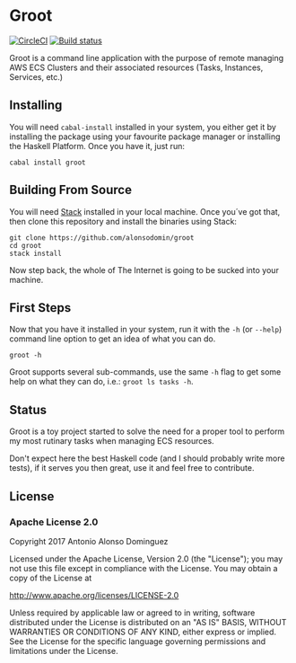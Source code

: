 # Groot

[![CircleCI](https://circleci.com/gh/alonsodomin/groot.svg?style=svg)](https://circleci.com/gh/alonsodomin/groot)
[![Build status](https://ci.appveyor.com/api/projects/status/lljwg88fygttb28i?svg=true)](https://ci.appveyor.com/project/alonsodomin/groot)

Groot is a command line application with the purpose of remote managing AWS ECS Clusters and
 their associated resources (Tasks, Instances, Services, etc.)

## Installing

You will need `cabal-install` installed in your system, you either get it by installing the package using your favourite
 package manager or installing the Haskell Platform. Once you have it, just run:

```
cabal install groot
```

## Building From Source

You will need [Stack](http://haskellstack.org) installed in your local machine. Once you´ve got that, then clone this
 repository and install the binaries using Stack:

```
git clone https://github.com/alonsodomin/groot
cd groot
stack install
```

Now step back, the whole of The Internet is going to be sucked into your machine.

## First Steps

Now that you have it installed in your system, run it with the `-h` (or `--help`) command line
 option to get an idea of what you can do.

```
groot -h
```

Groot supports several sub-commands, use the same `-h` flag to get some help on what they can do,
 i.e.: `groot ls tasks -h`.

## Status

Groot is a toy project started to solve the need for a proper tool to perform my most rutinary
 tasks when managing ECS resources.

Don't expect here the best Haskell code (and I should probably write more tests), if it serves
 you then great, use it and feel free to contribute.

## License

### Apache License 2.0

Copyright 2017 Antonio Alonso Dominguez

Licensed under the Apache License, Version 2.0 (the "License");
you may not use this file except in compliance with the License.
You may obtain a copy of the License at

http://www.apache.org/licenses/LICENSE-2.0

Unless required by applicable law or agreed to in writing, software
distributed under the License is distributed on an "AS IS" BASIS,
WITHOUT WARRANTIES OR CONDITIONS OF ANY KIND, either express or implied.
See the License for the specific language governing permissions and
limitations under the License.
